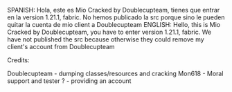 SPANISH:
Hola, este es Mio Cracked by Doublecupteam, tienes que entrar en la version 1.21.1, fabric. No hemos publicado la src porque sino le pueden quitar la cuenta de mio client a Doublecupteam
ENGLISH:
Hello, this is Mio Cracked by Doublecupteam, you have to enter version 1.21.1, fabric. We have not published the src because otherwise they could remove my client's account from Doublecupteam

Credits:


 Doublecupteam - dumping classes/resources and cracking
        Mon618 - Moral support and tester
             ? - providing an account
